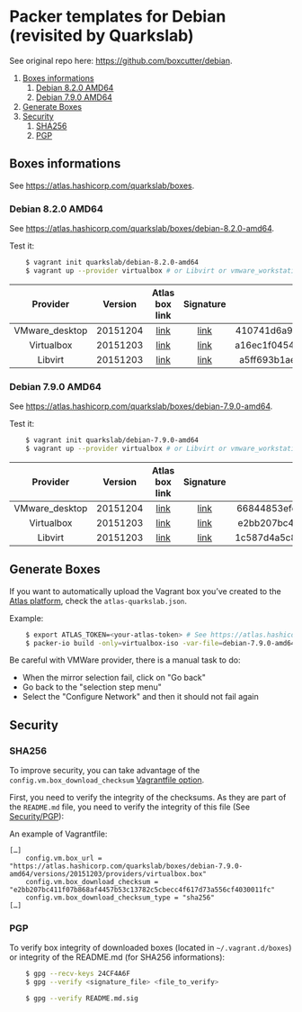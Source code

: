 # Packer templates for Debian (revisited by Quarkslab)

See original repo here: https://github.com/boxcutter/debian.


1. [Boxes informations](#boxes-informations)
    1. [Debian 8.2.0 AMD64](debian-8.2.0-amd64)
    2. [Debian 7.9.0 AMD64](debian-7.9.0-amd64)
2. [Generate Boxes](#generate-boxes)
3. [Security](#security)
    1. [SHA256](#sha256)
    2. [PGP](#pgp)


## Boxes informations

See https://atlas.hashicorp.com/quarkslab/boxes.


### Debian 8.2.0 AMD64

See https://atlas.hashicorp.com/quarkslab/boxes/debian-8.2.0-amd64.

Test it:
```bash
    $ vagrant init quarkslab/debian-8.2.0-amd64
    $ vagrant up --provider virtualbox # or Libvirt or vmware_workstation
```

| Provider       | Version  | Atlas box link        | Signature                 | SHA256                                                           |
| :------:       | :-----:  | :------------:        | :-------:                 | :----:                                                           |
| VMware_desktop | 20151204 | [link][8.2.0-amd64_3] | [link][8.2.0-amd64_3.sig] | 410741d6a9a267b8e68a7b5f99e80bc07d427400640dbf47f8aa7efb72b1c3a6 |
| Virtualbox     | 20151203 | [link][8.2.0-amd64_2] | [link][8.2.0-amd64_2.sig] | a16ec1f0454d60a1fd708a6b88498062a4dad223db30aa5df79a6e16e537a081 |
| Libvirt        | 20151203 | [link][8.2.0-amd64_1] | [link][8.2.0-amd64_1.sig] | a5ff693b1ae44a0837e4b171af51947c484fab889ab918e8b7a2f52f3a5a6daa |

[8.2.0-amd64_3]: https://atlas.hashicorp.com/quarkslab/boxes/debian-8.2.0-amd64/versions/20151204/providers/vmware_desktop.box
[8.2.0-amd64_3.sig]: signatures/vmware/debian-8.2.0-amd64-nocm-20151204.box.sig
[8.2.0-amd64_2]: https://atlas.hashicorp.com/quarkslab/boxes/debian-8.2.0-amd64/versions/20151203/providers/virtualbox.box
[8.2.0-amd64_2.sig]: signatures/virtualbox/debian-8.2.0-amd64-nocm-20151203.box.sig
[8.2.0-amd64_1]: https://atlas.hashicorp.com/quarkslab/boxes/debian-8.2.0-amd64/versions/20151203/providers/libvirt.box
[8.2.0-amd64_1.sig]: signatures/libvirt/debian-8.2.0-amd64-nocm-20151203.box.sig


### Debian 7.9.0 AMD64

See https://atlas.hashicorp.com/quarkslab/boxes/debian-7.9.0-amd64.

Test it:
```bash
    $ vagrant init quarkslab/debian-7.9.0-amd64
    $ vagrant up --provider virtualbox # or Libvirt or vmware_workstation
```

| Provider       | Version  | Atlas box link        | Signature                 | SHA256                                                           |
| :------:       | :-----:  | :------------:        | :-------:                 | :----:                                                           |
| VMware_desktop | 20151204 | [link][7.9.0-amd64_3] | [link][7.9.0-amd64_3.sig] | 66844853efccbf1c2c1359d432d765d416a3734b19650dfec7f69ecbd402b49a |
| Virtualbox     | 20151203 | [link][7.9.0-amd64_2] | [link][7.9.0-amd64_2.sig] | e2bb207bc411f07b868af4457b53c13782c5cbecc4f617d73a556cf4030011fc |
| Libvirt        | 20151203 | [link][7.9.0-amd64_1] | [link][7.9.0-amd64_1.sig] | 1c587d4a5c89831ce4da5049dde364e29d258e4940b5fdd7eeb769eba0f2e959 |

[7.9.0-amd64_3]: https://atlas.hashicorp.com/quarkslab/boxes/debian-7.9.0-amd64/versions/20151204/providers/vmware_desktop.box
[7.9.0-amd64_3.sig]: signatures/vmware/debian-7.9.0-amd64-nocm-20151204.box.sig
[7.9.0-amd64_2]: https://atlas.hashicorp.com/quarkslab/boxes/debian-7.9.0-amd64/versions/20151203/providers/virtualbox.box
[7.9.0-amd64_2.sig]: signatures/virtualbox/debian-7.9.0-amd64-nocm-20151203.box.sig
[7.9.0-amd64_1]: https://atlas.hashicorp.com/quarkslab/boxes/debian-7.9.0-amd64/versions/20151203/providers/libvirt.box
[7.9.0-amd64_1.sig]: signatures/libvirt/debian-7.9.0-amd64-nocm-20151203.box.sig


## Generate Boxes

If you want to automatically upload the Vagrant box you’ve created to the [Atlas
platform](https://atlas.hashicorp.com), check the `atlas-quarkslab.json`.

Example:
```bash
    $ export ATLAS_TOKEN=<your-atlas-token> # See https://atlas.hashicorp.com/help/user-accounts/authentication
    $ packer-io build -only=virtualbox-iso -var-file=debian-7.9.0-amd64.json atlas-quarkslab.json
```

Be careful with VMWare provider, there is a manual task to do:
- When the mirror selection fail, click on "Go back"
- Go back to the "selection step menu"
- Select the "Configure Network" and then it should not fail again


## Security

### SHA256

To improve security, you can take advantage of the
``config.vm.box_download_checksum`` [Vagrantfile
option](https://docs.vagrantup.com/v2/vagrantfile/machine_settings.html).

First, you need to verify the integrity of the checksums. As they are part of
the `README.md` file, you need to verify the integrity of this file (See [Security/PGP](#pgp)):

An example of Vagrantfile:
```
[…]
    config.vm.box_url = "https://atlas.hashicorp.com/quarkslab/boxes/debian-7.9.0-amd64/versions/20151203/providers/virtualbox.box"
    config.vm.box_download_checksum = "e2bb207bc411f07b868af4457b53c13782c5cbecc4f617d73a556cf4030011fc"
    config.vm.box_download_checksum_type = "sha256"
[…]
```


### PGP

To verify box integrity of downloaded boxes (located in `~/.vagrant.d/boxes`)
or integrity of the README.md (for SHA256 informations):
```bash
    $ gpg --recv-keys 24CF4A6F
    $ gpg --verify <signature_file> <file_to_verify>

    $ gpg --verify README.md.sig
```
